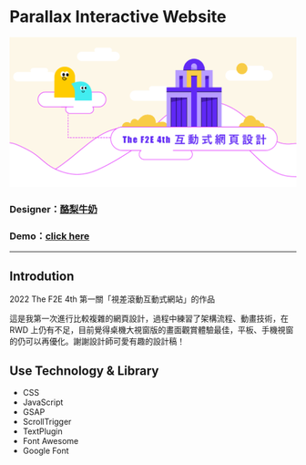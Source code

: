 # Parallax Interactive Website
![](https://github.com/Kim716/2022-F2E_week1/blob/main/image/12061549261447203157_2022-11-01T03-20-27.443Z.png?raw=true)

### Designer：[酪梨牛奶](https://2022.thef2e.com/users/12061549261447203157)
### Demo：[click here](https://kim716.github.io/2022-F2E_week1/)
---

## Introdution
2022 The F2E 4th 第一關「視差滾動互動式網站」的作品

這是我第一次進行比較複雜的網頁設計，過程中練習了架構流程、動畫技術，在 RWD 上仍有不足，目前覺得桌機大視窗版的畫面觀賞體驗最佳，平板、手機視窗的仍可以再優化。謝謝設計師可愛有趣的設計稿！

## Use Technology & Library
* CSS
* JavaScript
* GSAP
* ScrollTrigger
* TextPlugin
* Font Awesome
* Google Font
